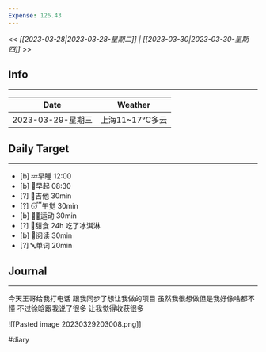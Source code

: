 ```yaml
---
Expense: 126.43
---
```


<< *[[2023-03-28|2023-03-28-星期二]] | [[2023-03-30|2023-03-30-星期四]]* >>

## Info
***
| Date        | Weather      | 
| ----------- | ------------ |
| 2023-03-29-星期三 | 上海11~17℃多云 |


## Daily Target 
***
- [b] 💤早睡   12:00
- [b] 🌅早起    08:30
- [?] 🎵吉他    30min
- [?] 😴午觉    30min
- [b] 🏃‍♀️运动    30min
- [?] 🚫甜食    24h 吃了冰淇淋
- [b] 📖阅读    30min
- [?] 🔤单词    20min    


##  Journal
***
今天王哥给我打电话
跟我同步了想让我做的项目
虽然我很想做但是我好像啥都不懂
不过徐晗跟我说了很多
让我觉得收获很多

![[Pasted image 20230329203008.png]]


#diary